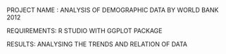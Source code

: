 PROJECT NAME : ANALYSIS OF DEMOGRAPHIC DATA BY WORLD BANK 2012

REQUIREMENTS:
    R STUDIO WITH GGPLOT PACKAGE

RESULTS:
    ANALYSING THE TRENDS AND RELATION OF DATA 